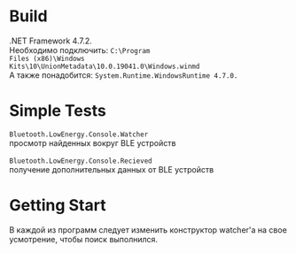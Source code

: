 # Build
.NET Framework 4.7.2.<br/>
Необходимо подключить: <code>C:\Program Files (x86)\Windows Kits\10\UnionMetadata\10.0.19041.0\Windows.winmd</code><br/>
А также понадобится: <code>System.Runtime.WindowsRuntime 4.7.0.</code>
# Simple Tests
<code>Bluetooth.LowEnergy.Console.Watcher</code><br/>
просмотр найденных вокруг BLE устройств<br/><br/>
<code>Bluetooth.LowEnergy.Console.Recieved</code><br/>
получение дополнительных данных от BLE устройств
# Getting Start
В каждой из программ следует изменить конструктор watcher'а на свое усмотрение, чтобы поиск выполнился.
